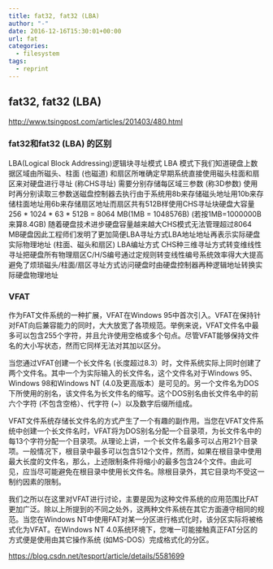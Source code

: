 ```yaml
---
title: fat32, fat32 (LBA) 
author: "-"
date: 2016-12-16T15:30:01+00:00
url: fat
categories:
  - filesystem
tags:
  - reprint
---
```

## fat32, fat32 (LBA)

http://www.tsingpost.com/articles/201403/480.html

### fat32和fat32 (LBA) 的区别
  
LBA(Logical Block Addressing)逻辑块寻址模式 LBA 模式下我们知道硬盘上数据区域由所磁头、柱面 (也磁道) 和扇区所唯确定早期系统直接使用磁头柱面和扇区来对硬盘进行寻址 (称CHS寻址) 需要分别存储每区域三参数 (称3D参数) 使用时再分别读取三参数送磁盘控制器去执行由于系统用8b来存储磁头地址用10b来存储柱面地址用6b来存储扇区地址而扇区共有512B样使用CHS寻址块硬盘大容量256 \* 1024 \* 63 * 512B = 8064 MB(1MB = 1048576B) (若按1MB=1000000B来算8.4GB) 随着硬盘技术进步硬盘容量越来越大CHS模式无法管理超过8064 MB硬盘因此工程师们发明了更加简便LBA寻址方式LBA地址地址再表示实际硬盘实际物理地址 (柱面、磁头和扇区) LBA编址方式 CHS种三维寻址方式转变维线性寻址把硬盘所有物理扇区C/H/S编号通过定规则转变线性编号系统效率得大大提高避免了烦琐磁头/柱面/扇区寻址方式访问硬盘时由硬盘控制器再种逻辑地址转换实际硬盘物理地址

### VFAT

作为FAT文件系统的一种扩展，VFAT在Windows 95中首次引入。VFAT在保持针对FAT向后兼容能力的同时，大大放宽了各项规范。举例来说，VFAT文件名中最多可以包含255个字符，并且允许使用空格或多个句点。尽管VFAT能够保持文件名的大小写状态，然而它同样无法对其加以区分。

当您通过VFAT创建一个长文件名 (长度超过8.3）时，文件系统实际上同时创建了两个文件名。其中一个为实际输入的长文件名，这个文件名对于Windows 95、Windows 98和Windows NT (4.0及更高版本）是可见的。另一个文件名为DOS下所使用的别名，该文件名为长文件名的缩写。这个DOS别名由长文件名中的前六个字符 (不包含空格）、代字符 (~）以及数字后缀所组成。

VFAT文件系统存储长文件名的方式产生了一个有趣的副作用。当您在VFAT文件系统中创建一个长文件名时，VFAT将为DOS别名分配一个目录项，为长文件名中的每13个字符分配一个目录项。从理论上讲，一个长文件名最多可以占用21个目录项。一般情况下，根目录中最多可以包含512个文件，然而，如果在根目录中使用最大长度的文件名，那么，上述限制条件将缩小的最多包含24个文件。由此可见，应当尽可能避免在根目录中使用长文件名。除根目录外，其它目录均不受这一制约因素的限制。

我们之所以在这里对VFAT进行讨论，主要是因为这种文件系统的应用范围比FAT更加广泛。除以上所提到的不同之处外，这两种文件系统在其它方面遵守相同的规范。当您在Windows NT中使用FAT对某一分区进行格式化时，该分区实际将被格式化为VFAT。在Windows NT 4.0系统环境下，您唯一可能接触真正FAT分区的方式便是使用由其它操作系统 (如MS-DOS）完成格式化的分区。

<https://blog.csdn.net/tesport/article/details/5581699>
